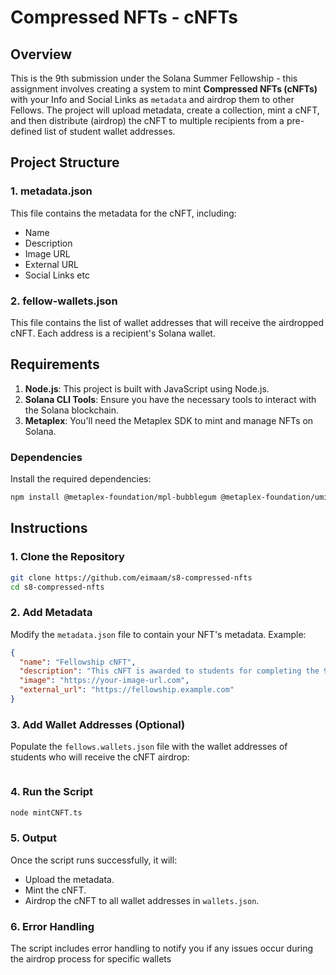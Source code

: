 # Compressed NFTs - cNFTs

## Overview

This is the 9th submission under the Solana Summer Fellowship - this assignment involves creating a system to mint **Compressed NFTs (cNFTs)** with your Info and Social Links as `metadata` and airdrop them to other Fellows. The project will upload metadata, create a collection, mint a cNFT, and then distribute (airdrop) the cNFT to multiple recipients from a pre-defined list of student wallet addresses.

## Project Structure

### 1. **metadata.json**

This file contains the metadata for the cNFT, including:

- Name
- Description
- Image URL
- External URL
- Social Links etc

### 2. **fellow-wallets.json**

This file contains the list of wallet addresses that will receive the airdropped cNFT. Each address is a recipient's Solana wallet.

## Requirements

1. **Node.js**: This project is built with JavaScript using Node.js.
2. **Solana CLI Tools**: Ensure you have the necessary tools to interact with the Solana blockchain.
3. **Metaplex**: You'll need the Metaplex SDK to mint and manage NFTs on Solana.

### Dependencies

Install the required dependencies:

```bash
npm install @metaplex-foundation/mpl-bubblegum @metaplex-foundation/umi @solana/web3.js
```

## Instructions

### 1. Clone the Repository

```bash
git clone https://github.com/eimaam/s8-compressed-nfts
cd s8-compressed-nfts
```

### 2. Add Metadata

Modify the `metadata.json` file to contain your NFT's metadata. Example:

```json
{
  "name": "Fellowship cNFT",
  "description": "This cNFT is awarded to students for completing the 9th assignment.",
  "image": "https://your-image-url.com",
  "external_url": "https://fellowship.example.com"
}
```

### 3. Add Wallet Addresses (Optional)

Populate the `fellows.wallets.json` file with the wallet addresses of students who will receive the cNFT airdrop:

```json

```

### 4. Run the Script

```bash
node mintCNFT.ts
```

### 5. Output

Once the script runs successfully, it will:

- Upload the metadata.
- Mint the cNFT.
- Airdrop the cNFT to all wallet addresses in `wallets.json`.

### 6. Error Handling

The script includes error handling to notify you if any issues occur during the airdrop process for specific wallets
